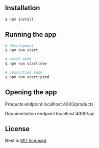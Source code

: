 
## Installation

```bash
$ npm install
```

## Running the app

```bash
# development
$ npm run start

# watch mode
$ npm run start:dev

# production mode
$ npm run start:prod
```

## Opening the app

  Products endpoint
  localhost:4000/products

  Documentation endpoint
  localhost:4000/api
  
## License

Nest is [MIT licensed](LICENSE).
